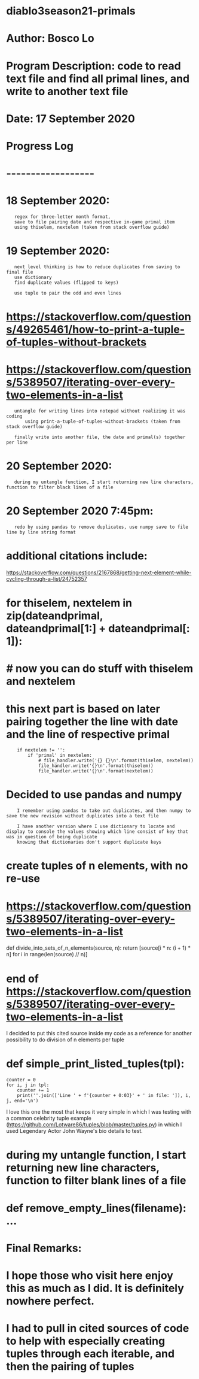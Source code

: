 # diablo3season21-primals
# Author: Bosco Lo
# Program Description: code to read text file and find all primal lines, and write to another text file
# Date: 17 September 2020

# Progress Log
# ------------------
# 18 September 2020:
       regex for three-letter month format,
       save to file pairing date and respective in-game primal item
       using thiselem, nextelem (taken from stack overflow guide)

# 19 September 2020:
       next level thinking is how to reduce duplicates from saving to final file
       use dictionary
       find duplicate values (flipped to keys)

       use tuple to pair the odd and even lines
#           https://stackoverflow.com/questions/49265461/how-to-print-a-tuple-of-tuples-without-brackets
#           https://stackoverflow.com/questions/5389507/iterating-over-every-two-elements-in-a-list

       untangle for writing lines into notepad without realizing it was coding
           using print-a-tuple-of-tuples-without-brackets (taken from stack overflow guide)

       finally write into another file, the date and primal(s) together per line

# 20 September 2020:
       during my untangle function, I start returning new line characters, function to filter black lines of a file
# 20 September 2020 7:45pm: 
       redo by using pandas to remove duplicates, use numpy save to file line by line string format

# additional citations include:
   https://stackoverflow.com/questions/2167868/getting-next-element-while-cycling-through-a-list/24752357
# for thiselem, nextelem in zip(dateandprimal, dateandprimal[1:] + dateandprimal[: 1]):
#        # now you can do stuff with thiselem and nextelem

# this next part is based on later pairing together the line with date and the line of respective primal
        if nextelem != '':
            if 'primal' in nextelem:
                # file_handler.write('{} {}\n'.format(thiselem, nextelem))
                file_handler.write('{}\n'.format(thiselem))
                file_handler.write('{}\n'.format(nextelem))

# Decided to use pandas and numpy
        I remember using pandas to take out duplicates, and then numpy to save the new revision without duplicates into a text file
        
        I have another version where I use dictionary to locate and display to console the values showing which line consist of key that was in question of being duplicate
        knowing that dictionaries don't support duplicate keys
        
# create tuples of n elements, with no re-use
# https://stackoverflow.com/questions/5389507/iterating-over-every-two-elements-in-a-list
def divide_into_sets_of_n_elements(source, n):
    return [source[i * n: (i + 1) * n] for i in range(len(source) // n)]
# end of https://stackoverflow.com/questions/5389507/iterating-over-every-two-elements-in-a-list
   I decided to put this cited source inside my code as a reference for another possibility to do division of n elements per tuple

# def simple_print_listed_tuples(tpl):
    counter = 0
    for i, j in tpl:
        counter += 1
        print(''.join(['Line ' + f'{counter + 0:03}' + ' in file: ']), i, j, end='\n')
        
  I love this one the most that keeps it very simple in which I was testing with a common celebrity tuple example (https://github.com/Lotware86/tuples/blob/master/tuples.py) in which I used Legendary Actor John Wayne's bio details to test.
  
# during my untangle function, I start returning new line characters, function to filter blank lines of a file
# def remove_empty_lines(filename): ...


# Final Remarks:
# I hope those who visit here enjoy this as much as I did. It is definitely nowhere perfect.
# I had to pull in cited sources of code to help with especially creating tuples through each iterable, and then the pairing of tuples 

